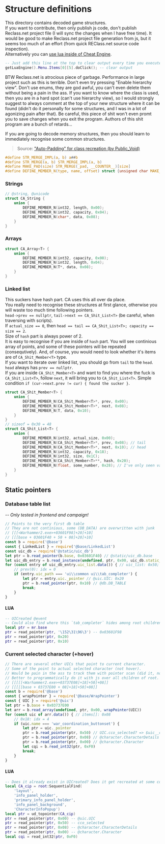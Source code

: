 # Structure definitions
This directory contains decoded game structures.\
If you want to contribute, then only publish js code, don't publish Reclass.net project file (I will sync the changes when I have free time). It would be good to make Reclass.net project file generation from js, but it seems too much of an effort (from quick REClass.net source code inspection).\
Alternatively you can [use lua inside of Cheat Engine](https://wiki.cheatengine.org/index.php?title=Lua).
```lua
-- Just add this line at the top to clear output every time you execute the script
getLuaEngine().Menu.Items[0][5].doClick(); -- clear output
```
BTW Reclass.net is atrocious piece of garbage. Performance in large project such as this is terrible. Don't even try pressing "Enable hierarchy view". Don't use enums, they are god awful, you can't even delete them without being a pain in the ass. If you want to know where the class is used, then you are in a hard spot (can't use hierarchy view), so I would strongly suggest to always comment at the top of your new structure where it can be found (didn't do it personally for some structures, and I was in a lot of agonizing pain after that). Be careful, this piece of shit won't even promt you to save changes when you exit the program. Authors of this shit program are a bunch of retards...

If you are going to decode memory structures, then you should learn to immediately recognise some common structures.
> Source: ["Auto-Padding" for class recreation (by Public_Void)](https://guidedhacking.com/threads/auto-padding-for-class-recreation.13478/#post-79838)
```h
#define STR_MERGE_IMPL(a, b) a##b
#define STR_MERGE(a, b) STR_MERGE_IMPL(a, b)
#define MAKE_PAD(size) STR_MERGE(_pad, __COUNTER__)[size]
#define DEFINE_MEMBER_N(type, name, offset) struct {unsigned char MAKE_PAD(offset); type name;}
```
### Strings
```h
// @string, @unicode
struct CA_String {
	union {
		DEFINE_MEMBER_N(int32, length, 0x00);
		DEFINE_MEMBER_N(int32, capacity, 0x04);
		DEFINE_MEMBER_N(char*, data, 0x08);
	}
}
```
### Arrays
```h
struct CA_Array<T> {
	union {
		DEFINE_MEMBER_N(int32, capacity, 0x00);
		DEFINE_MEMBER_N(int32, length, 0x04);
		DEFINE_MEMBER_N(T*, data, 0x08);
	}
}
```
### Linked list
This suckers have hash part. CA uses this all over da place.\
You really need to recognise these structures at first glance, otherwise you will waste too much time following pointers.\
`head->prev == nullptr`, `tail->next == CA_Shit_List<T>` (be careful, when traversing with scripts).\
If `actual_size == 0`, then `head == tail == CA_Shit_List<T>; capacity == size == 2`.\
Size of `hash` part is always power of 2.\
It is easy to recognise if you are inside of `hash` part. You will see continious array of points, and some of these pointers will be repeated (consequtively). And, of course, you would need to look whether it's items are of `CA_Shit_Member<T>` type.\
If you want to iterate over linked list, you should go from `tail` to the `head`. `head` always has `prev == nullptr`.\
If you are inside `CA_Shit_Member<T>` and want to find you where the fuck is `CA_Shit_List<T>`, follow `next`, it will bring you to `CA_Shit_List<T>`. Simple condition `if (cur->next.prev != cur) { found the sucker }`.
```h
struct CA_Shit_Member<T> {
	union {
		DEFINE_MEMBER_N(CA_Shit_Member<T>*, prev, 0x00);
		DEFINE_MEMBER_N(CA_Shit_Member<T>*, next, 0x08);
		DEFINE_MEMBER_N(T, data, 0x10);
	}
}
// sizeof = 0x30 = 48
struct CA_Shit_List<T> {
	union {
		DEFINE_MEMBER_N(int32, actual_size, 0x00);
		DEFINE_MEMBER_N(CA_Shit_Member<T>*, prev, 0x08); // tail
		DEFINE_MEMBER_N(CA_Shit_Member<T>*, next, 0x10); // head
		DEFINE_MEMBER_N(int32, capacity, 0x18);
		DEFINE_MEMBER_N(int32, size, 0x1C);
		DEFINE_MEMBER_N(CA_Shit_Member<T>**, hash, 0x20);
		DEFINE_MEMBER_N(float, some_number, 0x28); // I've only seen value 1.0
	}
}
```

## Static pointers
### Database table list
*-- Only tested in frontend and campaign!*
```js
// Points to the very first db table
// They are not continious, some (DB_DATA) are overwritten with junk
// [[[<Warhammer2.exe>+03601F98]+20]+10]
// [[[base + 03601F40 + 50 + 08]+20]+10]
const b = require('@base')
const { LinkedList } = require('@base/LinkedList')
const uic_db = require('@static/uic_db')
let ptr = b.read_pointer(b.base, 0x03601F40) // @static/uic_db.base
let uic_db_entry = b.read_instance(undefined, ptr, 0x00, uic_db.static_uic_db)
for (const entry of uic_db_entry.uic_list.data()) { // uic_list: 0x50; prev: 0x08
	// prev(0): idx = 0
	if (entry.uic_path === 'ui\\common ui\\tab_completer') {
		let ptr = entry.uic._pointer // @uic.UIC: 0x20
		ptr = b.read_pointer(ptr, 0x10) // @db.DB_TABLE
		break;
	}
}
```
#### LUA
```lua
-- UICreated @event
-- Could also find where this `tab_completer` hides among root children
local ptr = mr.base
ptr = read_pointer(ptr, '\152\31\96\3') -- 0x03601F98
ptr = read_pointer(ptr, 0x20)
ptr = read_pointer(ptr, 0x10)
```

### Current selected character (+hover)
```js
// There are several other UICs that point to current character.
// Some of the point to actual selected character (not hover).
// Would be pain in the ass to track them with pointer scan (did it, not fun).
// Better to programmatically do it with js over all children of root.
// [[[[[<Warhammer2.exe>+03737E08]+18]+50]+08]]
// [[[[[base + 03737E00 + 08]+18]+50]+08]]
const b = require('@base')
const { wrapPointer } = require('@base/WrapPointer')
const { UIC } = require('@uic')
let ptr = b.base + 0x03737E00
let arr = b.read_array(undefined, ptr, 0x00, wrapPointer(UIC))
for (const uic of arr.data()) { // items[]: 0x08
	// 0x18: idx = 4
	if (uic.name === 'war_coordination_buttonset') {
		let ptr = uic._pointer
		ptr = b.read_pointer(ptr, 0x50) // UIC.cco_selected? => $uic__cco_selected?
		ptr = b.read_pointer(ptr, 0x08) // @character.CharacterDetails
		ptr = b.read_pointer(ptr, 0x00) // @character.Character
		let cqi = b.read_int32(ptr, 0xF0)
		break;
	}
}
```
#### LUA
```lua
-- Does it already exist in UICreated? Does it get recreated at some conditions?
local CA_cip = root:SequentialFind(
	'layout',
	'info_panel_holder',
	'primary_info_panel_holder',
	'info_panel_background',
	'CharacterInfoPopup')
local ptr = ud_topointer(CA_cip)
ptr = read_pointer(ptr, 0x00) -- @uic.UIC
ptr = read_pointer(ptr, 0x50) -- cco_selected
ptr = read_pointer(ptr, 0x08) -- @character.CharacterDetails
ptr = read_pointer(ptr, 0x00) -- @character.Character
local cqi = read_int32(ptr, 0xF0)
```
